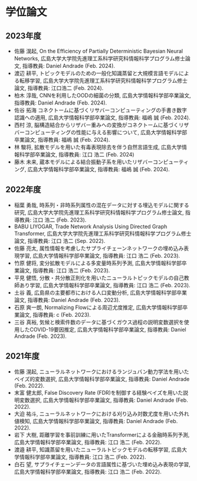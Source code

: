 # 学位論文

## 2023年度
- 佐藤 滉起, On the Efficiency of Partially Deterministic Bayesian Neural Networks, 広島大学大学院先進理工系科学研究科情報科学プログラム修士論文, 指導教員: Daniel Andrade (Feb. 2024).
- 渡辺 耕平, トピックモデルのための一般化知識蒸留と大規模言語モデルによる転移学習, 広島大学大学院先進理工系科学研究科情報科学プログラム修士論文, 指導教員: 江口浩二 (Feb. 2024).
- 柏木 淳哉, CNNを利用したOODの細菌の分類, 広島大学情報科学部卒業論文, 指導教員: Daniel Andrade (Feb. 2024).
- 佐谷 拓海 コネクトームに基づくリサバーコンピューティングの手書き数字認識への適用, 広島大学情報科学部卒業論文, 指導教員: 福嶋 誠 (Feb. 2024).
- 西村 涼, 脳構造結合からリザバー重みへの変換がコネクトームに基づくリザバーコンピューティングの性能に与える影響について, 広島大学情報科学部卒業論文, 指導教員: 福嶋 誠 (Feb. 2024).
- 林 駿将, 拡散モデルを用いた有毒表現除去を伴う自然言語生成, 広島大学情報科学部卒業論文, 指導教員: 江口 浩二 (Feb. 2024)
- 藤木 未来, 蔵本モデルによる結合振動子系を用いたリザバーコンピューティング, 広島大学情報科学部卒業論文, 指導教員: 福嶋 誠 (Feb. 2024).
 
## 2022年度
- 稲葉 勇哉, 時系列・非時系列属性の混在データに対する埋込モデルに関する研究, 広島大学大学院先進理工系科学研究科情報科学プログラム修士論文, 指導教員: 江口 浩二 (Feb. 2023).
- BABU LIYOGAR, Trade Network Analysis Using Directed Graph Transformer, 広島大学大学院先進理工系科学研究科情報科学プログラム修士論文, 指導教員: 江口 浩二 (Sep. 2022).
- 佐藤 亮太, 属性情報を考慮したサプライチェーンネットワークの埋め込み表現学習, 広島大学情報科学部卒業論文, 指導教員: 江口 浩二 (Feb. 2023).
- 竹原 健将, 変分拡散モデルによる多変量時系列予測, 広島大学情報科学部卒業論文, 指導教員: 江口 浩二 (Feb. 2023).
- 平見 健悟, 分散・共分散正則化を用いたニューラルトピックモデルの自己教師あり学習, 広島大学情報科学部卒業論文, 指導教員: 江口 浩二 (Feb. 2023).
- 土谷 義, 広島県の主要都市における人口変動分析, 広島大学情報科学部卒業論文, 指導教員: Daniel Andrade (Feb. 2023).
- 石原 爽一朗, Normalizing Flowによる周辺尤度推定, 広島大学情報科学部卒業論文, 指導教員: c (Feb. 2023).
- 三谷 真裕, 気候と検索件数のデータに基づくガウス過程の説明変数選択を使用したCOVID-19要因推定, 広島大学情報科学部卒業論文, 指導教員: Daniel Andrade (Feb. 2023).

## 2021年度
- 佐藤 滉起, ニューラルネットワークにおけるランジュバン動力学法を用いたベイズ的変数選択, 広島大学情報科学部卒業論文, 指導教員: Daniel Andrade (Feb. 2022).
- 末富 健太郎, False Discovery Rate (FDR)を制御する経験ベイズを用いた説明変数選択, 広島大学情報科学部卒業論文, 指導教員: Daniel Andrade (Feb. 2022).
- 大迫 祐斗, ニューラルネットワークにおける刈り込み対数尤度を用いた外れ値検知, 広島大学情報科学部卒業論文, 指導教員: Daniel Andrade (Feb. 2022).
- 岩下 大樹, 距離学習を事前訓練に用いたTransformerによる金融時系列予測, 広島大学情報科学部卒業論文, 指導教員: 江口 浩二 (Feb. 2022).
- 渡邉 耕平, 知識蒸留を用いたニューラルトピックモデルの転移学習, 広島大学情報科学部卒業論文, 指導教員: 江口 浩二 (Feb. 2022).
- 白石 望, サプライチェーンデータの言語属性に基づいた埋め込み表現の学習, 広島大学情報科学部卒業論文, 指導教員: 江口 浩二 (Feb. 2022).

